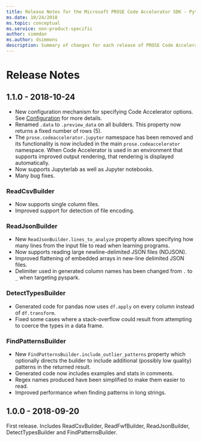 ```yaml
---
title: Release Notes for the Microsoft PROSE Code Accelerator SDK - Python
ms.date: 10/24/2018
ms.topic: conceptual
ms.service: non-product-specific
author: simmdan
ms.author: dsimmons
description: Summary of changes for each release of PROSE Code Accelerator for Python.
---
```


# Release Notes

## 1.1.0 - 2018-10-24

- New configuration mechanism for specifying Code Accelerator options.  See [Configuration](config.md) for more details.
- Renamed `.data` to `.preview_data` on all builders.  This property now returns a fixed number of rows (5).
- The `prose.codeaccelerator.jupyter` namespace has been removed and its functionality is now included in the main
  `prose.codeaccelerator` namespace.  When Code Accelerator is used in an environment that supports improved output
  rendering, that rendering is displayed automatically.
- Now supports Jupyterlab as well as Jupyter notebooks.
- Many bug fixes.

### ReadCsvBuilder

- Now supports single column files.
- Improved support for detection of file encoding.

### ReadJsonBuilder

- New `ReadJsonBuilder.lines_to_analyze` property allows specifying how many lines from the input file to read when
  learning programs.
- Now supports reading large newline-delimited JSON files (NDJSON).
- Improved flattening of embedded arrays in new-line delimited JSON files.
- Delimiter used in generated column names has been changed from `.` to `_` when targeting pyspark.

### DetectTypesBuilder

- Generated code for pandas now uses `df.apply` on every column instead of `df.transform`.
- Fixed some cases where a stack-overflow could result from attempting to coerce the types in a data frame.

### FindPatternsBuilder

- New `FindPatternsBuilder.include_outlier_patterns` property which optionally directs the builder to include additional
  (possibly low quality) patterns in the returned result.
- Generated code now includes examples and stats in comments.
- Regex names produced have been simplified to make them easier to read.
- Improved performance when finding patterns in long strings.

## 1.0.0 - 2018-09-20

First release.  Includes ReadCsvBuilder, ReadFwfBuilder, ReadJsonBuilder, DetectTypesBuilder and FindPatternsBuilder.